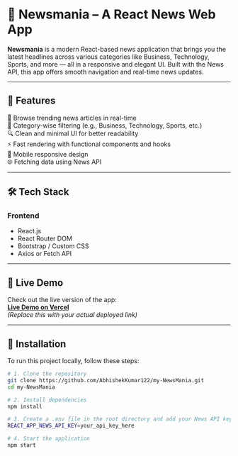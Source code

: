 # 📰 Newsmania – A React News Web App

**Newsmania** is a modern React-based news application that brings you the latest headlines across various categories like Business, Technology, Sports, and more — all in a responsive and elegant UI. Built with the News API, this app offers smooth navigation and real-time news updates.

---

## 🚀 Features

📢 Browse trending news articles in real-time  
📂 Category-wise filtering (e.g., Business, Technology, Sports, etc.)  
🔍 Clean and minimal UI for better readability  
⚡ Fast rendering with functional components and hooks  
📱 Mobile responsive design  
🌐 Fetching data using News API

---

## 🛠️ Tech Stack

### Frontend

- React.js
- React Router DOM
- Bootstrap / Custom CSS
- Axios or Fetch API

---

## 🎥 Live Demo

Check out the live version of the app:  
**[Live Demo on Vercel](https://your-newsmania-link.vercel.app)**  
*(Replace this with your actual deployed link)*

---

## 🔧 Installation

To run this project locally, follow these steps:

```bash
# 1. Clone the repository
git clone https://github.com/AbhishekKumar122/my-NewsMania.git
cd my-NewsMania

# 2. Install dependencies
npm install

# 3. Create a .env file in the root directory and add your News API key
REACT_APP_NEWS_API_KEY=your_api_key_here

# 4. Start the application
npm start
